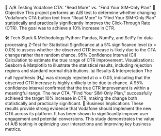 📌 A/B Testing Vodafone CTA: "Read More" vs. "Find Your SIM-Only Plan"
🎯 Objective
This project performs an A/B test to determine whether changing Vodafone’s CTA button text from "Read More" to "Find Your SIM-Only Plan" statistically and practically significantly improves the Click-Through Rate (CTR). The goal was to achieve a 10% increase in CTR.

🛠 Tech Stack & Methodology
Python: Pandas, NumPy, and SciPy for data processing
Z-Test for Statistical Significance at a 5% significance level (α = 0.05) to assess whether the observed CTR increase is likely due to the CTA change rather than random chance.
95% Confidence Interval (CI) Calculation to estimate the true range of CTR improvement.
Visualizations: Seaborn & Matplotlib to illustrate the statistical results, including rejection regions and standard normal distributions.
📊 Results & Interpretation
The null hypothesis (H₀) was strongly rejected at α = 0.05, indicating that the observed CTR increase is highly unlikely to be due to chance.
A 95% confidence interval confirmed that the true CTR improvement is within a meaningful range.
The new CTA, "Find Your SIM-Only Plan," successfully achieved the target 10% increase in CTR, making the change both statistically and practically significant.
🚀 Business Implications
These results provide strong evidence that Vodafone should implement the new CTA across its platform. It has been shown to significantly improve user engagement and potential conversions. This study demonstrates the value of A/B testing in optimizing user interactions and improving key business metrics.
